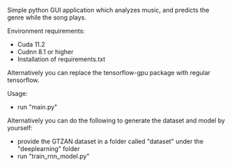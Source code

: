 Simple python GUI application which analyzes music, and predicts the genre while the song plays.

Environment requirements:

- Cuda 11.2
- Cudnn 8.1 or higher
- Installation of requirements.txt

Alternatively you can replace the tensorflow-gpu package with regular tensorflow.

Usage:

- run "main.py"

Alternatively you can do the following to generate the dataset and model by yourself:

- provide the GTZAN dataset in a folder called "dataset" under the "deeplearning" folder
- run "train_rnn_model.py"